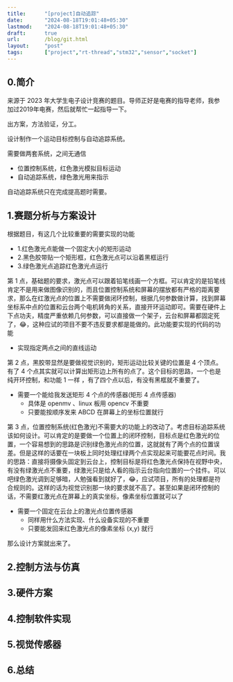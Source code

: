 ```yaml
---
title:      "[project]自动追踪"
date:       "2024-08-18T19:01:48+05:30"
lastmod:    "2024-08-18T19:01:48+05:30"
draft:      true
url:        /blog/git.html
layout:     "post"
tags:       ["project","rt-thread","stm32","sensor","socket"]
---
```


## 0.简介

来源于 2023 年大学生电子设计竞赛的题目。导师正好是电赛的指导老师，我参加过2019年电赛，然后就帮忙一起指导一下。

出方案，方法验证，分工。

设计制作一个运动目标控制与自动追踪系统。

需要做两套系统，之间无通信
- 位置控制系统，红色激光模拟目标运动
- 自动追踪系统，绿色激光用来指示

自动追踪系统只在完成提高题时需要。






## 1.赛题分析与方案设计

根据题目，有这几个比较重要的需要实现的功能
- 1.红色激光点能做一个固定大小的矩形运动
- 2.黑色胶带贴一个矩形框，红色激光点可以沿着黑框运行
- 3.绿色激光点追踪红色激光点运行


第 1 点，基础题的要求，激光点可以跟着铅笔线画一个方框。可以肯定的是铅笔线肯定不是用来做图像识别的，而且位置控制系统和屏幕的摆放都有严格的距离要求，那么在红激光点的位置上不需要做闭环控制，根据几何参数做计算，找到屏幕坐标系中点的位置和云台两个电机转角的关系，直接开环运动即可。需要在硬件上下点功夫，精度严重依赖几何参数，可以直接做一个架子，云台和屏幕都固定死了，😂，这种应试的项目不要不违反要求都是能做的。此功能要实现的代码的功能
- 实现指定两点之间的直线运动

第 2 点，黑胶带显然是要做视觉识别的，矩形运动比较关键的位置是 4 个顶点。有了 4 个点其实就可以计算出矩形边上所有的点了。这个目标的思路，一个也是纯开环控制，和功能 1 一样 ，有了四个点以后，有没有黑框就不重要了。
- 需要一个能给我发送矩形 4 个点的传感器(矩形 4 点传感器)
    - 具体是 openmv 、linux 板用 opencv 不重要
    - 只要能按顺序发来 ABCD 在屏幕上的坐标位置就行

第 3 点，位置控制系统(红色激光)不需要大的功能上的改动了。考虑目标追踪系统该如何设计。可以肯定的是要做一个位置上的闭环控制，目标点是红色激光的位置，一个容易想到的思路是识别绿色激光点的位置，这就就有了两个点的位置误差。但是这样的话要在一块板上同时处理红绿两个点实现起来可能要花点时间。我的思路：直接将摄像头固定到云台上，控制目标是将红色激光点保持在视野中央，有没有绿激光点不重要，绿激光只是给人看的指示云台指向位置的一个挂件。可以吧绿色激光调到足够暗，人勉强看到就好了，😂，应试项目，所有的处理都是符合规则的。这样的话为视觉识别那一块的要求就不高了。甚至如果是闭环控制的话，不需要红激光点在屏幕上的真实坐标，像素坐标位置就可以了
- 需要一个固定在云台上的激光点位置传感器
    - 同样用什么方法实现、什么设备实现的不重要
    - 只要能发回来红色激光点的像素坐标 (x,y) 就行


那么设计方案就出来了。





## 2.控制方法与仿真


## 3.硬件方案



## 4.控制软件实现

## 5.视觉传感器

## 6.总结
